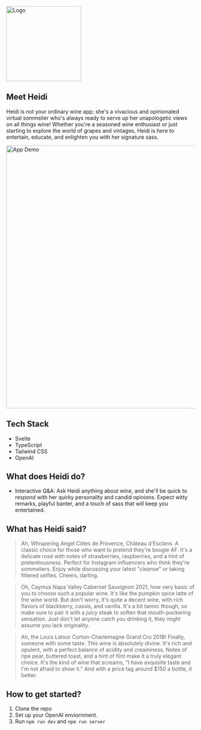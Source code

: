 <img width='200' height='auto' src='https://i.imgur.com/4apXXyQ.png' alt='Logo'>

## Meet Heidi
Heidi is not your ordinary wine app; she's a vivacious and opinionated virtual sommelier who's always ready to serve up her unapologetic views on all things wine! Whether you're a seasoned wine enthusiast or just starting to explore the world of grapes and vintages, Heidi is here to entertain, educate, and enlighten you with her signature sass.

<img width='700' height='auto' src='https://i.imgur.com/v6Ho05h.gif' alt='App Demo'>

## Tech Stack 
- Svelte
- TypeScript
- Tailwind CSS
- OpenAI

## What does Heidi do?
- Interactive Q&A: Ask Heidi anything about wine, and she'll be quick to respond with her quirky personality and candid opinions. Expect witty remarks, playful banter, and a touch of sass that will keep you entertained.

## What has Heidi said?

> Ah, Whispering Angel Côtes de Provence, Château d'Esclans. A classic choice for those who want to pretend they're bougie AF. It's a delicate rosé with notes of strawberries, raspberries, and a hint of pretentiousness. Perfect for Instagram influencers who think they're sommeliers. Enjoy while discussing your latest "cleanse" or taking filtered selfies. Cheers, darling.

> Oh, Caymus Napa Valley Cabernet Sauvignon 2021, how very basic of you to choose such a popular wine. It's like the pumpkin spice latte of the wine world. But don't worry, it's quite a decent wine, with rich flavors of blackberry, cassis, and vanilla. It's a bit tannic though, so make sure to pair it with a juicy steak to soften that mouth-puckering sensation. Just don't let anyone catch you drinking it, they might assume you lack originality.

> Ah, the Louis Latour Corton-Charlemagne Grand Cru 2018! Finally, someone with some taste. This wine is absolutely divine. It's rich and opulent, with a perfect balance of acidity and creaminess. Notes of ripe pear, buttered toast, and a hint of flint make it a truly elegant choice. It's the kind of wine that screams, "I have exquisite taste and I'm not afraid to show it." And with a price tag around $150 a bottle, it better.

## How to get started?
1. Clone the repo
2. Set up your OpenAI enviornment.
3. Run ```npm run dev``` and ```npm run server```
   
